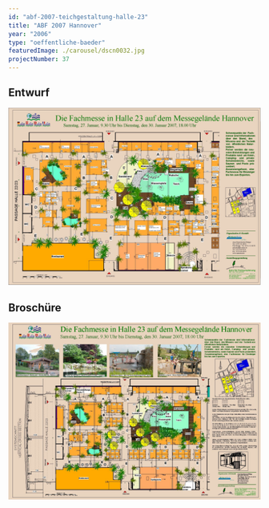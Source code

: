 ```yaml
---
id: "abf-2007-teichgestaltung-halle-23"
title: "ABF 2007 Hannover"
year: "2006"
type: "oeffentliche-baeder"
featuredImage: ./carousel/dscn0032.jpg
projectNumber: 37
---
```


## Entwurf
![Entwurf](./images/37entwurf.jpg)

## Broschüre
![Entwurf](./images/37broschuere.jpg)
